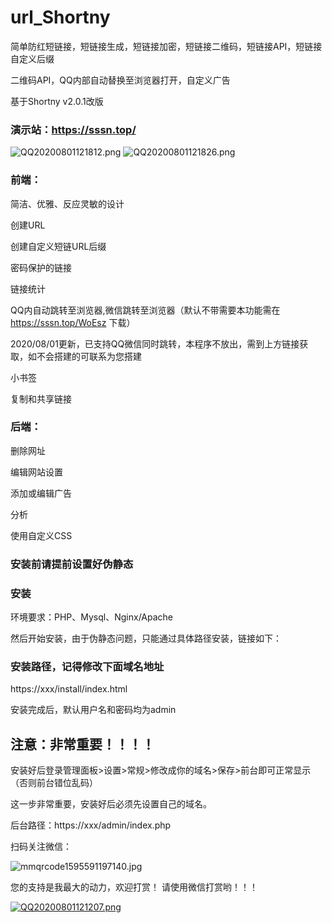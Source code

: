 # url_Shortny
简单防红短链接，短链接生成，短链接加密，短链接二维码，短链接API，短链接自定义后缀

二维码API，QQ内部自动替换至浏览器打开，自定义广告

基于Shortny v2.0.1改版

### 演示站：https://sssn.top/

<img src="http://img.atusu.cn/images/2020/08/01/QQ20200801121812.png" alt="QQ20200801121812.png" border="0">

<img src="http://img.atusu.cn/images/2020/08/01/QQ20200801121826.png" alt="QQ20200801121826.png" border="0">



### 前端：
简洁、优雅、反应灵敏的设计

创建URL

创建自定义短链URL后缀

密码保护的链接

链接统计

QQ内自动跳转至浏览器,微信跳转至浏览器（默认不带需要本功能需在 https://sssn.top/WoEsz 下载）

2020/08/01更新，已支持QQ微信同时跳转，本程序不放出，需到上方链接获取，如不会搭建的可联系为您搭建


小书签

复制和共享链接

### 后端：
删除网址

编辑网站设置

添加或编辑广告

分析

使用自定义CSS

### 安装前请提前设置好伪静态

### 安装
环境要求：PHP、Mysql、Nginx/Apache

然后开始安装，由于伪静态问题，只能通过具体路径安装，链接如下：

### 安装路径，记得修改下面域名地址

https://xxx/install/index.html

安装完成后，默认用户名和密码均为admin

## 注意：非常重要！！！！

安装好后登录管理面板>设置>常规>修改成你的域名>保存>前台即可正常显示（否则前台错位乱码）

这一步非常重要，安装好后必须先设置自己的域名。

后台路径：https://xxx/admin/index.php

扫码关注微信：

<img src="http://img.atusu.cn/images/2020/08/01/mmqrcode1595591197140.jpg" alt="mmqrcode1595591197140.jpg" border="0" />



您的支持是我最大的动力，欢迎打赏！ 请使用微信打赏哟！！！

<a href="http://img.atusu.cn/image/JKfu"><img src="http://img.atusu.cn/images/2020/08/01/QQ20200801121207.md.png" alt="QQ20200801121207.png" border="0" /></a>

